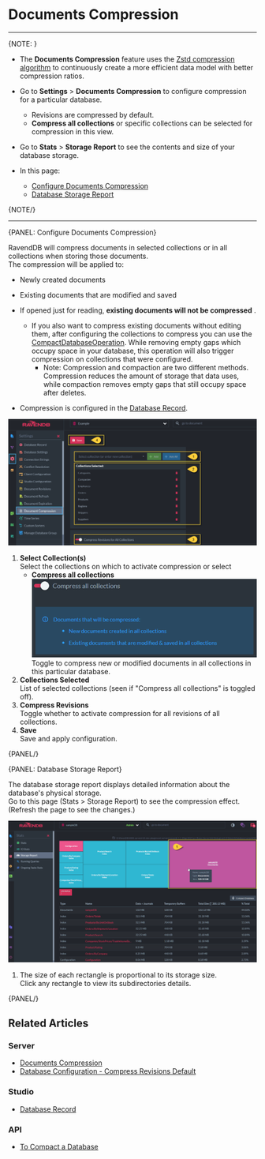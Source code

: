 ﻿# Documents Compression
---

{NOTE: }

* The **Documents Compression** feature uses the [Zstd compression algorithm](https://github.com/facebook/zstd) to 
  continuously create a more efficient data model with better compression ratios.  

* Go to **Settings** > **Documents Compression** to configure compression for a 
particular database.  
  * Revisions are compressed by default.  
  * **Compress all collections** or specific collections can be selected for compression in this view.  

* Go to **Stats** > **Storage Report** to see the contents and size of your database 
storage.  

* In this page:  
  * [Configure Documents Compression](../../../studio/database/settings/documents-compression#configure-documents-compression)  
  * [Database Storage Report](../../../studio/database/settings/documents-compression#database-storage-report)  


{NOTE/}

---

{PANEL: Configure Documents Compression}

RavendDB will compress documents in selected collections or in all collections when storing those documents.  
The compression will be applied to:  

* Newly created documents  
* Existing documents that are modified and saved  

* If opened just for reading, **existing documents will not be compressed** .  
  * If you also want to compress existing documents without editing them, 
    after configuring the collections to compress you can use the [CompactDatabaseOperation](../../../client-api/operations/server-wide/compact-database).
    While removing empty gaps which occupy space in your database, this operation will also trigger compression on collections that were configured.  
     * Note: Compression and compaction are two different methods. Compression reduces the amount of storage that data uses, 
       while compaction removes empty gaps that still occupy space after deletes.  

* Compression is configured in the [Database Record](../../../studio/database/settings/database-record).  

![Document Compression Configuration](images/documents-compression.png "Document Compression Configuration")

1. **Select Collection(s)**  
   Select the collections on which to activate compression or select  
    * **Compress all collections**  
      ![Compress All Collections](images/documents-compression-all-collections.png "Compress All Collections")  
      Toggle to compress new or modified documents in all collections in this particular database.  
2. **Collections Selected**  
   List of selected collections (seen if "Compress all collections" is toggled off).  
3. **Compress Revisions**  
   Toggle whether to activate compression for all revisions of all collections.  
4. **Save**  
   Save and apply configuration.  



{PANEL/}

{PANEL: Database Storage Report}

The database storage report displays detailed information about the database's physical storage.  
Go to this page (Stats > Storage Report) to see the compression effect. 
(Refresh the page to see the changes.)  

![sampleDB Storage Report](images/storage-report.png "sampleDB Storage Report")

1. The size of each rectangle is proportional to its storage size.  
   Click any rectangle to view its subdirectories details.  

{PANEL/}

## Related Articles

### Server

- [Documents Compression](../../../server/storage/documents-compression)
- [Database Configuration - Compress Revisions Default](../../../server/configuration/database-configuration#databases.compression.compressrevisionsdefault)

### Studio

- [Database Record](../../../studio/database/settings/database-record)

### API 

- [To Compact a Database](../../../client-api/operations/server-wide/compact-database)
